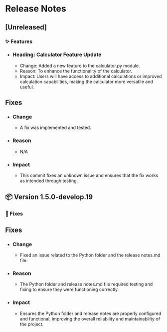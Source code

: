 # Release Notes

## [Unreleased]

### ✨ Features

- ### Heading: Calculator Feature Update
    - Change: Added a new feature to the calculator.py module.
    - Reason: To enhance the functionality of the calculator.
    - Impact: Users will have access to additional calculations or improved calculation capabilities, making the calculator more versatile and useful.

## Fixes

- ### Change
    - A fix was implemented and tested.
- ### Reason
    - N/A
- ### Impact
    - This commit fixes an unknown issue and ensures that the fix works as intended through testing.

## 📦 Version 1.5.0-develop.19

### 🐛 Fixes

## Fixes

- ### Change
    - Fixed an issue related to the Python folder and the release notes.md file.
- ### Reason
    - The Python folder and release notes.md file required testing and fixing to ensure they were functioning correctly.
- ### Impact
    - Ensures the Python folder and release notes are properly configured and functional, improving the overall reliability and maintainability of the project.
